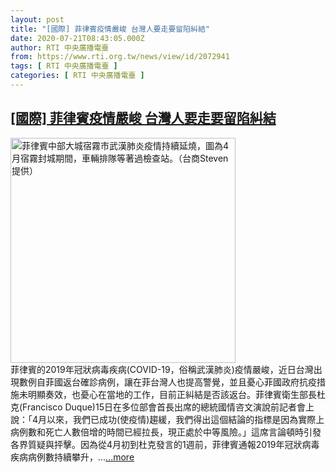 ```yaml
---
layout: post
title: "[國際] 菲律賓疫情嚴峻 台灣人要走要留陷糾結"
date: 2020-07-21T08:43:05.000Z
author: RTI 中央廣播電臺
from: https://www.rti.org.tw/news/view/id/2072941
tags: [ RTI 中央廣播電臺 ]
categories: [ RTI 中央廣播電臺 ]
---
```

<!--1595320985000-->
[[國際] 菲律賓疫情嚴峻 台灣人要走要留陷糾結](https://www.rti.org.tw/news/view/id/2072941)
------

<div>
<img src="https://static.rti.org.tw/assets/thumbnails/2020/07/02/20200702000206M.jpg" width="360" alt="菲律賓中部大城宿霧市武漢肺炎疫情持續延燒，圖為4月宿霧封城期間，車輛排隊等著過檢查站。（台商Steven提供）" title="菲律賓中部大城宿霧市武漢肺炎疫情持續延燒，圖為4月宿霧封城期間，車輛排隊等著過檢查站。（台商Steven提供）"><br>菲律賓的2019年冠狀病毒疾病(COVID-19，俗稱武漢肺炎)疫情嚴峻，近日台灣出現數例自菲國返台確診病例，讓在菲台灣人也提高警覺，並且憂心菲國政府抗疫措施未明顯奏效，也憂心在當地的工作，目前正糾結是否該返台。菲律賓衛生部長杜克(Francisco Duque)15日在多位部會首長出席的總統國情咨文演說前記者會上說：「4月以來，我們已成功(使疫情)趨緩，我們得出這個結論的指標是因為實際上病例數和死亡人數倍增的時間已經拉長，現正處於中等風險。」這席言論頓時引發各界質疑與抨擊。因為從4月初到杜克發言的1週前，菲律賓通報2019年冠狀病毒疾病病例數持續攀升，...<a target="_blank" href="https://www.rti.org.tw/news/view/id/2072941">...more</a>
</div>
